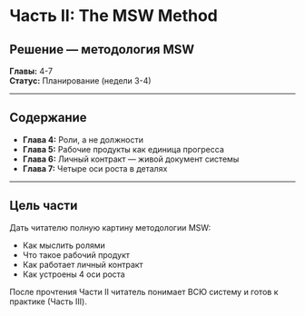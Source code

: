 # Часть II: The MSW Method

## Решение — методология MSW

**Главы:** 4-7  
**Статус:** Планирование (недели 3-4)

---

## Содержание

- **Глава 4:** Роли, а не должности
- **Глава 5:** Рабочие продукты как единица прогресса
- **Глава 6:** Личный контракт — живой документ системы
- **Глава 7:** Четыре оси роста в деталях

---

## Цель части

Дать читателю полную картину методологии MSW:
- Как мыслить ролями
- Что такое рабочий продукт
- Как работает личный контракт
- Как устроены 4 оси роста

После прочтения Части II читатель понимает ВСЮ систему и готов к практике (Часть III).

